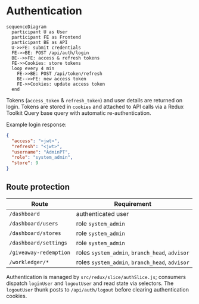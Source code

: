 # Authentication

```mermaid
sequenceDiagram
  participant U as User
  participant FE as Frontend
  participant BE as API
  U->>FE: submit credentials
  FE->>BE: POST /api/auth/login
  BE-->>FE: access & refresh tokens
  FE->>Cookies: store tokens
  loop every 4 min
    FE->>BE: POST /api/token/refresh
    BE-->>FE: new access token
    FE->>Cookies: update access token
  end
```

Tokens (`access_token` & `refresh_token`) and user details are returned on login. Tokens are stored in `cookies` and attached to API calls via a Redux Toolkit Query base query with automatic re-authentication.

Example login response:

```json
{
  "access": "<jwt>",
  "refresh": "<jwt>",
  "username": "AdminPT",
  "role": "system_admin",
  "store": 9
}
```

## Route protection

| Route                  | Requirement                                    |
| ---------------------- | ---------------------------------------------- |
| `/dashboard`           | authenticated user                             |
| `/dashboard/users`     | role `system_admin`                            |
| `/dashboard/stores`    | role `system_admin`                            |
| `/dashboard/settings`  | role `system_admin`                            |
| `/giveaway-redemption` | roles `system_admin`, `branch_head`, `advisor` |
| `/workledger/*`        | roles `system_admin`, `branch_head`, `advisor` |

Authentication is managed by `src/redux/slice/authSlice.js`; consumers dispatch `loginUser` and `logoutUser` and read state via selectors. The `logoutUser` thunk posts to `/api/auth/logout` before clearing authentication cookies.

